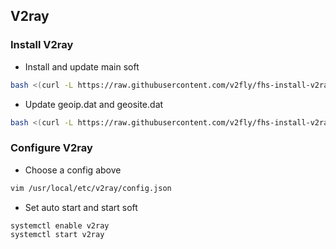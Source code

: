 ## V2ray

### Install V2ray

- Install and update main soft

```bash
bash <(curl -L https://raw.githubusercontent.com/v2fly/fhs-install-v2ray/master/install-release.sh)
```

- Update geoip.dat and geosite.dat

```bash
bash <(curl -L https://raw.githubusercontent.com/v2fly/fhs-install-v2ray/master/install-dat-release.sh)
```

### Configure V2ray

- Choose a config above

```bash
vim /usr/local/etc/v2ray/config.json
```

- Set auto start and start soft

```bash
systemctl enable v2ray
systemctl start v2ray
```
